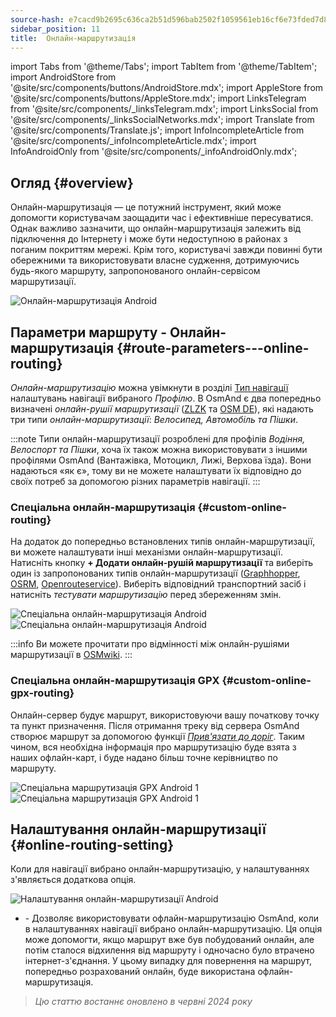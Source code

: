 ```yaml
---
source-hash: e7cacd9b2695c636ca2b51d596bab2502f1059561eb16cf6e73fded7d8b20cd0
sidebar_position: 11
title:  Онлайн-маршрутизація
---
```

import Tabs from '@theme/Tabs';
import TabItem from '@theme/TabItem';
import AndroidStore from '@site/src/components/buttons/AndroidStore.mdx';
import AppleStore from '@site/src/components/buttons/AppleStore.mdx';
import LinksTelegram from '@site/src/components/_linksTelegram.mdx';
import LinksSocial from '@site/src/components/_linksSocialNetworks.mdx';
import Translate from '@site/src/components/Translate.js';
import InfoIncompleteArticle from '@site/src/components/_infoIncompleteArticle.mdx';
import InfoAndroidOnly from '@site/src/components/_infoAndroidOnly.mdx';



## Огляд {#overview}

<InfoAndroidOnly />

Онлайн-маршрутизація — це потужний інструмент, який може допомогти користувачам заощадити час і ефективніше пересуватися. Однак важливо зазначити, що онлайн-маршрутизація залежить від підключення до Інтернету і може бути недоступною в районах з поганим покриттям мережі. Крім того, користувачі завжди повинні бути обережними та використовувати власне судження, дотримуючись будь-якого маршруту, запропонованого онлайн-сервісом маршрутизації.

![Онлайн-маршрутизація Android](@site/static/img/navigation/routing/online_routing_andr.png)


## Параметри маршруту - Онлайн-маршрутизація {#route-parameters---online-routing}

*Онлайн-маршрутизацію* можна увімкнути в розділі [Тип навігації](../guidance/navigation-settings.md#overview) налаштувань навігації вибраного *Профілю*. В OsmAnd є два попередньо визначені *онлайн-рушії маршрутизації* ([ZLZK](https://zlzk.biz/) та [OSM DE](https://routing.openstreetmap.de)), які надають три типи *онлайн-маршрутизації*: *Велосипед, Автомобіль та Пішки*.

:::note
Типи онлайн-маршрутизації розроблені для профілів *Водіння, Велоспорт та Пішки*, хоча їх також можна використовувати з іншими профілями OsmAnd (Вантажівка, Мотоцикл, Лижі, Верхова їзда). Вони надаються «як є», тому ви не можете налаштувати їх відповідно до своїх потреб за допомогою різних параметрів навігації.
:::

### Спеціальна онлайн-маршрутизація {#custom-online-routing}

На додаток до попередньо встановлених типів онлайн-маршрутизації, ви можете налаштувати інші механізми онлайн-маршрутизації.
Натисніть кнопку **+ Додати онлайн-рушій маршрутизації** та виберіть один із запропонованих типів онлайн-маршрутизації ([Graphhopper](https://graphhopper.com/), [OSRM](http://project-osrm.org/), [Openrouteservice](https://openrouteservice.org)). Виберіть відповідний транспортний засіб і натисніть *тестувати маршрутизацію* перед збереженням змін.

![Спеціальна онлайн-маршрутизація Android](@site/static/img/navigation/routing/custom_online_routing_andr_1.png) ![Спеціальна онлайн-маршрутизація Android](@site/static/img/navigation/routing/custom_online_routing_andr_2.png)

:::info
Ви можете прочитати про відмінності між онлайн-рушіями маршрутизації в [OSMwiki](https://wiki.openstreetmap.org/wiki/Routing/online_routers).
:::

### Спеціальна онлайн-маршрутизація GPX {#custom-online-gpx-routing}

Онлайн-сервер будує маршрут, використовуючи вашу початкову точку та пункт призначення. Після отримання треку від сервера OsmAnd створює маршрут за допомогою функції *[Прив'язати до доріг](../setup/gpx-navigation.md#attach-to-the-roads)*. Таким чином, вся необхідна інформація про маршрутизацію буде взята з наших офлайн-карт, і буде надано більш точне керівництво по маршруту.

![Спеціальна маршрутизація GPX Android 1](@site/static/img/navigation/routing/online_routing_gpx_1.png) ![Спеціальна маршрутизація GPX Android 1](@site/static/img/navigation/routing/online_routing_gpx_2.png)


## Налаштування онлайн-маршрутизації {#online-routing-setting}

Коли для навігації вибрано онлайн-маршрутизацію, у налаштуваннях з'являється додаткова опція.

![Налаштування онлайн-маршрутизації Android](@site/static/img/navigation/routing/settings_online_routing_1.png)

- *<Translate android="true" ids="calculate_osmand_route_without_internet"/>* - Дозволяє використовувати офлайн-маршрутизацію OsmAnd, коли в налаштуваннях навігації вибрано онлайн-маршрутизацію. Ця опція може допомогти, якщо маршрут вже був побудований онлайн, але потім сталося відхилення від маршруту і одночасно було втрачено інтернет-з'єднання. У цьому випадку для повернення на маршрут, попередньо розрахований онлайн, буде використана офлайн-маршрутизація.

> *Цю статтю востаннє оновлено в червні 2024 року*